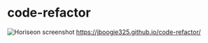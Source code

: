 # code-refactor
![Horiseon screenshot](https://user-images.githubusercontent.com/99858839/156952223-eff8596e-0bf5-4e82-94eb-dc9a970d9287.JPG)
https://jboogie325.github.io/code-refactor/
